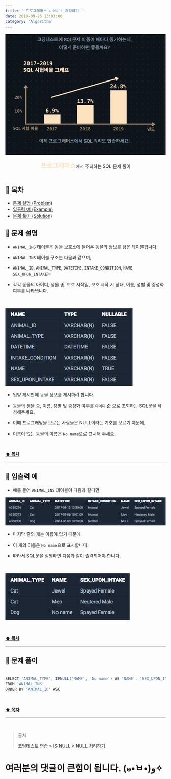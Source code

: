 ```yaml
---
title: ' 프로그래머스 ▻ NULL 처리하기 '
date: 2019-09-25 13:03:00
category: 'Algorithm'
---
```


![](../../images/sql/logo.png)

<center><strong style="color:#FDE2BF; font-size: 20px;">프로그래머스</strong>에서 주최하는 SQL 문제 풀이</center>

<br />

## **💎 목차**

- [문제 설명 (Problem)](#-문제-설명)
- [입출력 예 (Example)](#-입출력-예)
- [문제 풀이 (Solution)](#-문제-풀이)

## **📕 문제 설명**

- `ANIMAL_INS` 테이블은 동물 보호소에 들어온 동물의 정보를 담은 테이블입니다.

- `ANIMAL_INS` 테이블 구조는 다음과 같으며,

- `ANIMAL_ID`, `ANIMAL_TYPE`, `DATETIME`, `INTAKE_CONDITION`, `NAME`, `SEX_UPON_INTAKE`는

- 각각 동물의 아이디, 생물 종, 보호 시작일, 보호 시작 시 상태, 이름, 성별 및 중성화 여부를 나타냅니다.

<br />

![](../../images/sql/table.1.png)
<br />

- 입양 게시판에 동물 정보를 게시하려 합니다.

- 동물의 생물 종, 이름, 성별 및 중성화 여부를 `아이디` **순** 으로 조회하는 SQL문을 작성해주세요.

- 이때 프로그래밍을 모르는 사람들은 NULL이라는 기호를 모르기 떼문에,

- 이름이 없는 동물의 이름은 `No name`으로 표시해 주세요.

<br />

**[⬆ 목차](#-목차)**

<hr />

## **📙 입출력 예**

- 예를 들어 `ANIMAL_INS` 테이블이 다음과 같다면

![](../../images/sql/isnull/3-1.example.png)
<br />

- 마지막 줄의 개는 이름이 없기 때문에,

- 이 개의 이름은 `No name`으로 표시합니다.

- 따라서 SQL문을 실행하면 다음과 같이 출력되어야 합니다.

<br />

![](../../images/sql/isnull/3-2.example.png)
<br />

<br />

**[⬆ 목차](#-목차)**

<hr />

## **📘 문제 풀이**

```js

SELECT 'ANIMAL_TYPE', IFNULL('NAME', 'No name') AS 'NAME', 'SEX_UPON_INTAKE'
FROM 'ANIMAL_INS'
ORDER BY 'ANIMAL_ID' ASC

```

<br />

**[⬆ 목차](#-목차)**

<hr />

<br />

> 출처
>
> <a href="https://programmers.co.kr/learn/courses/30/lessons/59410" target="_blank">코딩테스트 연습 > IS NULL > NULL 처리하기</a>

# 여러분의 댓글이 큰힘이 됩니다. (๑•̀ㅂ•́)و✧

